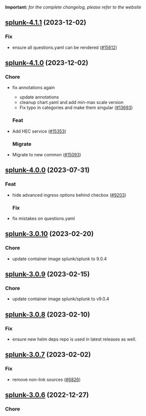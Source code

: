**Important:**
*for the complete changelog, please refer to the website*




## [splunk-4.1.1](https://github.com/truecharts/charts/compare/splunk-4.1.0...splunk-4.1.1) (2023-12-02)

### Fix

- ensure all questions.yaml can be rendered ([#15612](https://github.com/truecharts/charts/issues/15612))
  
  


## [splunk-4.1.0](https://github.com/truecharts/charts/compare/splunk-4.0.0...splunk-4.1.0) (2023-12-02)

### Chore

- fix annotations again
  - update annotations
  - cleanup chart.yaml and add min-max scale version
  - Fix typo in categories and make them singular ([#13693](https://github.com/truecharts/charts/issues/13693))
  
  ### Feat

- Add HEC service ([#15353](https://github.com/truecharts/charts/issues/15353))
  
  ### Migrate

- Migrate to new common ([#15093](https://github.com/truecharts/charts/issues/15093))
  
  













## [splunk-4.0.0](https://github.com/truecharts/charts/compare/splunk-3.0.10...splunk-4.0.0) (2023-07-31)

### Feat

- hide advanced ingress options behind checbox ([#9203](https://github.com/truecharts/charts/issues/9203))
  
  ### Fix

- fix mistakes on questions.yaml
  
  


## [splunk-3.0.10](https://github.com/truecharts/charts/compare/splunk-3.0.9...splunk-3.0.10) (2023-02-20)

### Chore

- update container image splunk/splunk to 9.0.4
  
  


## [splunk-3.0.9](https://github.com/truecharts/charts/compare/splunk-3.0.8...splunk-3.0.9) (2023-02-15)

### Chore

- update container image splunk/splunk to v9.0.4
  
  


## [splunk-3.0.8](https://github.com/truecharts/charts/compare/splunk-3.0.7...splunk-3.0.8) (2023-02-10)

### Fix

- ensure new helm deps repo is used in latest releases as well.
  
  


## [splunk-3.0.7](https://github.com/truecharts/charts/compare/splunk-3.0.6...splunk-3.0.7) (2023-02-02)

### Fix

- remove non-link sources ([#6826](https://github.com/truecharts/charts/issues/6826))
  
  


## [splunk-3.0.6](https://github.com/truecharts/charts/compare/splunk-3.0.5...splunk-3.0.6) (2022-12-27)

### Chore

